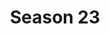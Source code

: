 ---
layout: seasons
slug: s23
title: Season 23
permalink: '/:categories/:title'
category: f12019
menu_title: Standings
menu_icon: /assets/site-img/f1-2019-w.png
menu_hide: true
---